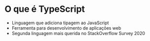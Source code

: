 # O que é TypeScript

- Linguagem que adiciona tipagem ao JavaScript
- Ferramenta para desenvolvimento de aplicações web
- Segunda linguagem mais querida no StackOverflow Survey 2020
